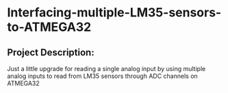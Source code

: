 # Interfacing-multiple-LM35-sensors-to-ATMEGA32

## Project Description:
Just a little upgrade for reading a single analog input by using multiple analog inputs to read from LM35 sensors through ADC channels on ATMEGA32 
